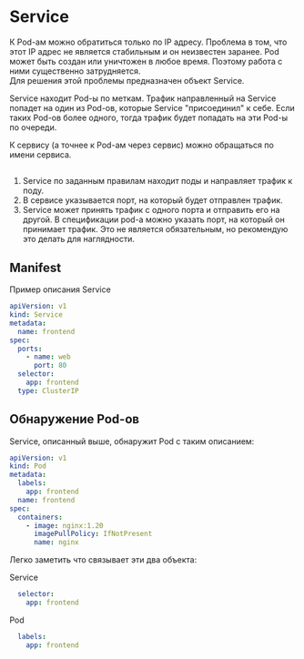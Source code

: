 # Service
К Pod-ам можно обратиться только по IP адресу.
Проблема в том, что этот IP адрес не является стабильным и он неизвестен заранее.
Pod может быть создан или уничтожен в любое время. Поэтому работа с ними существенно затрудняется.  
Для решения этой проблемы предназначен объект Service.

Service находит Pod-ы по меткам. Трафик направленный на Service попадет на один из Pod-ов, которые Service "присоединил" к себе.
Если таких Pod-ов более одного, тогда трафик будет попадать на эти Pod-ы по очереди.

К сервису (а точнее к Pod-ам через сервис) можно обращаться по имени сервиса.

## 
1. Service по заданным правилам находит поды и направляет трафик к поду. 
2. В сервисе указывается порт, на который будет отправлен трафик. 
3. Service может принять трафик с одного порта и отправить его на другой. 
  В спецификации pod-а можно указать порт, на который он принимает трафик. Это не является обязательным, но рекомендую это делать для наглядности. 


## Manifest
Пример описания Service
```yaml
apiVersion: v1
kind: Service
metadata:
  name: frontend
spec:
  ports:
    - name: web
      port: 80
  selector:
    app: frontend
  type: ClusterIP
```

## Обнаружение Pod-ов
Service, описанный выше, обнаружит Pod с таким описанием:

```yaml
apiVersion: v1
kind: Pod
metadata:
  labels:
    app: frontend
  name: frontend
spec:
  containers:
    - image: nginx:1.20
      imagePullPolicy: IfNotPresent
      name: nginx
```

Легко заметить что связывает эти два объекта:

Service
```yaml
  selector:
    app: frontend
```

Pod
```yaml
  labels:
    app: frontend
```

